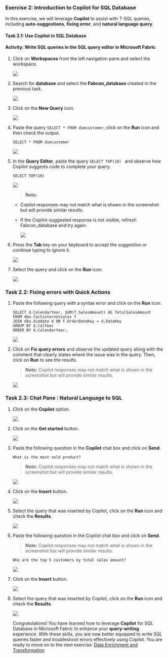 ### Exercise 2: Introduction to Copilot for SQL Database

In this exercise, we will leverage **Copilot** to assist with T-SQL queries, including **auto-suggestions**, **fixing error**, and **natural language query**.

#### Task 2.1: Use Copilot in SQL Database

#### Activity: Write SQL queries in the SQL query editor in Microsoft Fabric

1. Click on **Workspaces** from the left navigation pane and select the **<inject key="WorkspaceName" enableCopy="false"/>** workspace.

   ![](../media/new2.png)

2. Search for **database** and select the **Fabcon_database** created in the previous task.

   ![](../media/database2.png)

3. Click on the **New Query** icon.

   ![](../media/database3.png)

4. Paste the query ```SELECT * FROM dimcustomer```, click on the **Run** icon and then check the output.

   ```
   SELECT * FROM dimcustomer
   ```

   ![](../media/database4.png)

5. In the **Query Editor**, paste the query ```SELECT TOP(10) ``` and observe how Copilot suggests code to complete your query.

   ```
   SELECT TOP(10)
   ```
    ![](../media/database17.png)

    >**Note:** 
    - Copilot responses may not match what is shown in the screenshot but will provide similar results.

    - If the Copilot-suggested response is not visible, refresh Fabcon_database and try again.  

      ![](../media/new4u.png)

6. Press the **Tab** key on your keyboard to accept the suggestion or continue typing to ignore it.

   ![](../media/database20.png)

7. Select the query and click on the **Run** icon.

   ![](../media/database19.png)


### Task 2.2: Fixing errors with Quick Actions

1. Paste the following query with a syntax error and click on the **Run** icon.

    ```
    SELECT d.CalendarYear, SUM(f.SalesAmount) AS TotalSalesAmount
    FROM dbo.factinternetsales f
    JOIN dbo.dimdate d ON f.OrderDateKey = d.DateKey
    GROUP BY d.CalYear
    ORDER BY d.CalendarYear;

    ```
   ![](../media/database7.png)

2. Click on **Fix query errors** and observe the updated query along with the comment that clearly states where the issue was in the query. Then, click on **Run** to see the results.

    >**Note:** Copilot responses may not match what is shown in the screenshot but will provide similar results.

   ![](../media/database8.png)

### Task 2.3: Chat Pane : Natural Language to SQL

1. Click on the **Copilot** option.

   ![](../media/database9.png)

2. Click on the **Get started** button.

   ![](../media/database10.png)

3. Paste the following question in the **Copilot** chat box and click on **Send**.

    ```
    What is the most sold product?
    ```

    >**Note:** Copilot responses may not match what is shown in the screenshot but will provide similar results.

    ![](../media/database11.png)

4. Click on the **Insert** button.

   ![](../media/database12.png)

5. Select the query that was inserted by Copilot, click on the **Run** icon and check the **Results**.

   ![](../media/database13.png)

6. Paste the following question in the Copilot chat box and click on **Send**.

    >**Note:** Copilot responses may not match what is shown in the screenshot but will provide similar results.

    ```
    Who are the top 5 customers by total sales amount?
    ```

   ![](../media/database14.png)

7. Click on the **Insert** button.

   ![](../media/database15.png)

8. Select the query that was inserted by Copilot, click on the **Run** icon and check the **Results**.

   ![](../media/database16.png)

    Congratulations! You have learned how to leverage **Copilot** for SQL Database in Microsoft Fabric to enhance your **query-writing** experience. With these skills, you are now better equipped to write SQL queries faster and troubleshoot errors effectively using Copilot. You are ready to move on to the next exercise: [Data Enrichment and Transformation](https://github.com/dreamdemos-ms/Fabcon_Workshop/blob/main/Workshop_Exercises/03%20-%20Data%20Enrichment.md)
